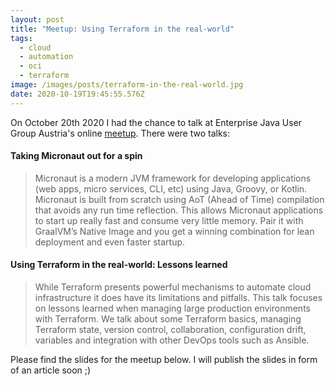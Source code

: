 ```yaml
---
layout: post
title: "Meetup: Using Terraform in the real-world"
tags:
  - cloud
  - automation
  - oci
  - terraform
image: /images/posts/terraform-in-the-real-world.jpg
date: 2020-10-19T19:45:55.576Z
---
```

On October 20th 2020 I had the chance to talk at Enterprise Java User Group Austria's online [meetup](https://www.meetup.com/Enterprise-Java-User-Group-Austria/events/273258102/). There were two talks:

#### Taking Micronaut out for a spin

  > Micronaut is a modern JVM framework for developing applications (web apps, micro services, CLI, etc) using Java, Groovy, or Kotlin. Micronaut is built from scratch using AoT (Ahead of Time) compilation that avoids any run time reflection. This allows Micronaut applications to start up really fast and consume very little memory. Pair it with GraalVM’s Native Image and you get a winning combination for lean deployment and even faster startup.

#### Using Terraform in the real-world: Lessons learned

  > While Terraform presents powerful mechanisms to automate cloud infrastructure it does have its limitations and pitfalls. This talk focuses on lessons learned when managing large production environments with Terraform. We talk about some Terraform basics, managing Terraform state, version control, collaboration, configuration drift, variables and integration with other DevOps tools such as Ansible.

 Please find the slides for the meetup  below. I will publish the slides in form of an article soon ;)